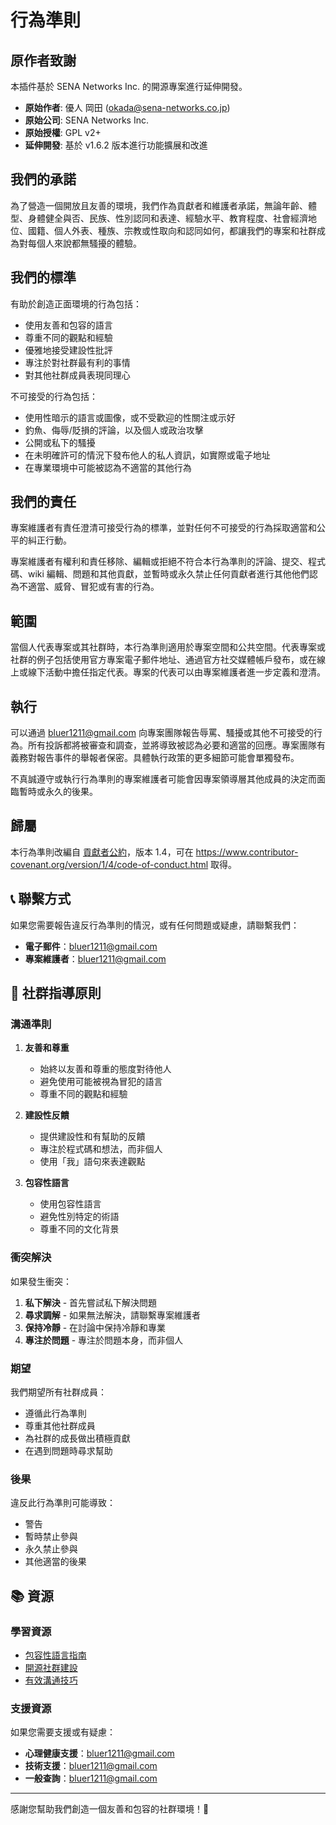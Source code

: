 # 行為準則

## 原作者致謝

本插件基於 SENA Networks Inc. 的開源專案進行延伸開發。

- **原始作者**: 優人 岡田 (okada@sena-networks.co.jp)
- **原始公司**: SENA Networks Inc.
- **原始授權**: GPL v2+
- **延伸開發**: 基於 v1.6.2 版本進行功能擴展和改進

## 我們的承諾

為了營造一個開放且友善的環境，我們作為貢獻者和維護者承諾，無論年齡、體型、身體健全與否、民族、性別認同和表達、經驗水平、教育程度、社會經濟地位、國籍、個人外表、種族、宗教或性取向和認同如何，都讓我們的專案和社群成為對每個人來說都無騷擾的體驗。

## 我們的標準

有助於創造正面環境的行為包括：

* 使用友善和包容的語言
* 尊重不同的觀點和經驗
* 優雅地接受建設性批評
* 專注於對社群最有利的事情
* 對其他社群成員表現同理心

不可接受的行為包括：

* 使用性暗示的語言或圖像，或不受歡迎的性關注或示好
* 釣魚、侮辱/貶損的評論，以及個人或政治攻擊
* 公開或私下的騷擾
* 在未明確許可的情況下發布他人的私人資訊，如實際或電子地址
* 在專業環境中可能被認為不適當的其他行為

## 我們的責任

專案維護者有責任澄清可接受行為的標準，並對任何不可接受的行為採取適當和公平的糾正行動。

專案維護者有權利和責任移除、編輯或拒絕不符合本行為準則的評論、提交、程式碼、wiki 編輯、問題和其他貢獻，並暫時或永久禁止任何貢獻者進行其他他們認為不適當、威脅、冒犯或有害的行為。

## 範圍

當個人代表專案或其社群時，本行為準則適用於專案空間和公共空間。代表專案或社群的例子包括使用官方專案電子郵件地址、通過官方社交媒體帳戶發布，或在線上或線下活動中擔任指定代表。專案的代表可以由專案維護者進一步定義和澄清。

## 執行

可以通過 [bluer1211@gmail.com](mailto:bluer1211@gmail.com) 向專案團隊報告辱罵、騷擾或其他不可接受的行為。所有投訴都將被審查和調查，並將導致被認為必要和適當的回應。專案團隊有義務對報告事件的舉報者保密。具體執行政策的更多細節可能會單獨發布。

不真誠遵守或執行行為準則的專案維護者可能會因專案領導層其他成員的決定而面臨暫時或永久的後果。

## 歸屬

本行為準則改編自 [貢獻者公約](https://www.contributor-covenant.org)，版本 1.4，可在 https://www.contributor-covenant.org/version/1/4/code-of-conduct.html 取得。

## 📞 聯繫方式

如果您需要報告違反行為準則的情況，或有任何問題或疑慮，請聯繫我們：

- **電子郵件**：[bluer1211@gmail.com](mailto:bluer1211@gmail.com)
- **專案維護者**：[bluer1211@gmail.com](mailto:bluer1211@gmail.com)

## 🤝 社群指導原則

### 溝通準則

1. **友善和尊重**
   - 始終以友善和尊重的態度對待他人
   - 避免使用可能被視為冒犯的語言
   - 尊重不同的觀點和經驗

2. **建設性反饋**
   - 提供建設性和有幫助的反饋
   - 專注於程式碼和想法，而非個人
   - 使用「我」語句來表達觀點

3. **包容性語言**
   - 使用包容性語言
   - 避免性別特定的術語
   - 尊重不同的文化背景

### 衝突解決

如果發生衝突：

1. **私下解決** - 首先嘗試私下解決問題
2. **尋求調解** - 如果無法解決，請聯繫專案維護者
3. **保持冷靜** - 在討論中保持冷靜和專業
4. **專注於問題** - 專注於問題本身，而非個人

### 期望

我們期望所有社群成員：

- 遵循此行為準則
- 尊重其他社群成員
- 為社群的成長做出積極貢獻
- 在遇到問題時尋求幫助

### 後果

違反此行為準則可能導致：

- 警告
- 暫時禁止參與
- 永久禁止參與
- 其他適當的後果

## 📚 資源

### 學習資源

- [包容性語言指南](https://inclusivelanguage.com/)
- [開源社群建設](https://opensource.guide/)
- [有效溝通技巧](https://www.communication-skills.com/)

### 支援資源

如果您需要支援或有疑慮：

- **心理健康支援**：[bluer1211@gmail.com](mailto:bluer1211@gmail.com)
- **技術支援**：[bluer1211@gmail.com](mailto:bluer1211@gmail.com)
- **一般查詢**：[bluer1211@gmail.com](mailto:bluer1211@gmail.com)

---

感謝您幫助我們創造一個友善和包容的社群環境！🎉
